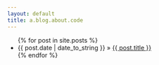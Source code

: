 ```yaml
---
layout: default
title: a.blog.about.code
---
```


<ul class="posts">
  {% for post in site.posts %}
    <li><span>{{ post.date | date_to_string }}</span> &raquo; <a href="{{ site.url }}{{ post.url }}">{{ post.title }}</a></li>
  {% endfor %}
</ul>
